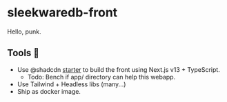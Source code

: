 # sleekwaredb-front

Hello, punk.

## Tools 🧰

- Use @shadcdn [starter](https://github.com/shadcn/next-template) to build the front using Next.js v13 + TypeScript.
  - Todo: Bench if app/ directory can help this webapp.
- Use Tailwind + Headless libs (many...)
- Ship as docker image.
